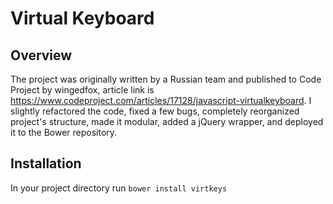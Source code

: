 # Virtual Keyboard

## Overview
The project was originally written by a Russian team and published to Code Project by wingedfox, article link is https://www.codeproject.com/articles/17128/javascript-virtualkeyboard. I slightly refactored the code, fixed a few bugs, completely reorganized project's structure, made it modular, added a jQuery wrapper, and deployed it to the Bower repository.

## Installation
In your project directory run `bower install virtkeys`
